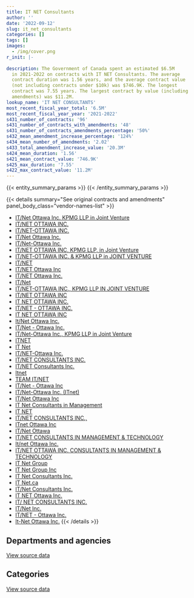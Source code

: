 ```yaml
---
title: IT NET Consultants
author: ''
date: '2022-09-12'
slug: it_net_consultants
categories: []
tags: []
images:
  - /img/cover.png
r_init: |-
  
description: The Government of Canada spent an estimated $6.5M
  in 2021-2022 on contracts with IT NET Consultants. The average
  contract duration was 1.56 years, and the average contract value
  (not including contracts under $10k) was $746.9K. The longest
  contract was 7.55 years. The largest contract by value (including
  amendments) was $11.2M.
lookup_name: 'IT NET CONSULTANTS'
most_recent_fiscal_year_total: '6.5M'
most_recent_fiscal_year_year: '2021-2022'
s431_number_of_contracts: '96'
s431_number_of_contracts_with_amendments: '48'
s431_number_of_contracts_amendments_percentage: '50%'
s432_mean_amendment_increase_percentage: '124%'
s434_mean_number_of_amendments: '2.02'
s433_total_amendment_increase_value: '20.3M'
s424_mean_duration: '1.56'
s421_mean_contract_value: '746.9K'
s425_max_duration: '7.55'
s422_max_contract_value: '11.2M'
---
```


<script src="/rmarkdown-libs/htmlwidgets/htmlwidgets.js"></script>
<link href="/rmarkdown-libs/datatables-css/datatables-crosstalk.css" rel="stylesheet" />
<script src="/rmarkdown-libs/datatables-binding/datatables.js"></script>
<script src="/rmarkdown-libs/jquery/jquery-3.6.0.min.js"></script>
<link href="/rmarkdown-libs/dt-core-bootstrap/css/dataTables.bootstrap.min.css" rel="stylesheet" />
<link href="/rmarkdown-libs/dt-core-bootstrap/css/dataTables.bootstrap.extra.css" rel="stylesheet" />
<script src="/rmarkdown-libs/dt-core-bootstrap/js/jquery.dataTables.min.js"></script>
<script src="/rmarkdown-libs/dt-core-bootstrap/js/dataTables.bootstrap.min.js"></script>
<link href="/rmarkdown-libs/crosstalk/css/crosstalk.min.css" rel="stylesheet" />
<script src="/rmarkdown-libs/crosstalk/js/crosstalk.min.js"></script>
<script src="/rmarkdown-libs/htmlwidgets/htmlwidgets.js"></script>
<link href="/rmarkdown-libs/datatables-css/datatables-crosstalk.css" rel="stylesheet" />
<script src="/rmarkdown-libs/datatables-binding/datatables.js"></script>
<script src="/rmarkdown-libs/jquery/jquery-3.6.0.min.js"></script>
<link href="/rmarkdown-libs/dt-core-bootstrap/css/dataTables.bootstrap.min.css" rel="stylesheet" />
<link href="/rmarkdown-libs/dt-core-bootstrap/css/dataTables.bootstrap.extra.css" rel="stylesheet" />
<script src="/rmarkdown-libs/dt-core-bootstrap/js/jquery.dataTables.min.js"></script>
<script src="/rmarkdown-libs/dt-core-bootstrap/js/dataTables.bootstrap.min.js"></script>
<link href="/rmarkdown-libs/crosstalk/css/crosstalk.min.css" rel="stylesheet" />
<script src="/rmarkdown-libs/crosstalk/js/crosstalk.min.js"></script>

{{< entity_summary_params >}}
{{< /entity_summary_params >}}

{{< details summary="See original contracts and amendments" panel_body_class="vendor-names-list" >}}
- [IT/Net Ottawa Inc. KPMG LLP in Joint Venture](https://search.open.canada.ca/en/ct/?sort=contract_value_f%20desc&page=1&search_text=%22IT%2fNet%20Ottawa%20Inc.%20KPMG%20LLP%20in%20Joint%20Venture%22)
- [IT/NET OTTAWA INC.](https://search.open.canada.ca/en/ct/?sort=contract_value_f%20desc&page=1&search_text=%22IT%2fNET%20OTTAWA%20INC.%22)
- [IT/NET-OTTAWA INC.](https://search.open.canada.ca/en/ct/?sort=contract_value_f%20desc&page=1&search_text=%22IT%2fNET-OTTAWA%20INC.%22)
- [IT/Net Ottawa Inc.](https://search.open.canada.ca/en/ct/?sort=contract_value_f%20desc&page=1&search_text=%22IT%2fNet%20Ottawa%20Inc.%22)
- [IT/Net-Ottawa Inc.](https://search.open.canada.ca/en/ct/?sort=contract_value_f%20desc&page=1&search_text=%22IT%2fNet-Ottawa%20Inc.%22)
- [IT/NET OTTAWA INC, KPMG LLP, in Joint Venture](https://search.open.canada.ca/en/ct/?sort=contract_value_f%20desc&page=1&search_text=%22IT%2fNET%20OTTAWA%20INC%2c%20KPMG%20LLP%2c%20in%20Joint%20Venture%22)
- [IT/NET-OTTAWA INC. & KPMG LLP in JOINT VENTURE](https://search.open.canada.ca/en/ct/?sort=contract_value_f%20desc&page=1&search_text=%22IT%2fNET-OTTAWA%20INC.%20%26%20KPMG%20LLP%20in%20JOINT%20VENTURE%22)
- [IT/NET](https://search.open.canada.ca/en/ct/?sort=contract_value_f%20desc&page=1&search_text=%22IT%2fNET%22)
- [IT/NET Ottawa Inc](https://search.open.canada.ca/en/ct/?sort=contract_value_f%20desc&page=1&search_text=%22IT%2fNET%20Ottawa%20Inc%22)
- [IT/NET Ottawa Inc.](https://search.open.canada.ca/en/ct/?sort=contract_value_f%20desc&page=1&search_text=%22IT%2fNET%20Ottawa%20Inc.%22)
- [IT/Net](https://search.open.canada.ca/en/ct/?sort=contract_value_f%20desc&page=1&search_text=%22IT%2fNet%22)
- [IT/NET-OTTAWA INC., KPMG LLP IN JOINT VENTURE](https://search.open.canada.ca/en/ct/?sort=contract_value_f%20desc&page=1&search_text=%22IT%2fNET-OTTAWA%20INC.%2c%20KPMG%20LLP%20IN%20JOINT%20VENTURE%22)
- [IT/NET OTTAWA INC](https://search.open.canada.ca/en/ct/?sort=contract_value_f%20desc&page=1&search_text=%22IT%2fNET%20OTTAWA%20INC%22)
- [IT NET OTTAWA INC.](https://search.open.canada.ca/en/ct/?sort=contract_value_f%20desc&page=1&search_text=%22IT%20NET%20OTTAWA%20INC.%22)
- [IT/NET - OTTAWA INC.](https://search.open.canada.ca/en/ct/?sort=contract_value_f%20desc&page=1&search_text=%22IT%2fNET%20-%20OTTAWA%20INC.%22)
- [IT NET OTTAWA INC](https://search.open.canada.ca/en/ct/?sort=contract_value_f%20desc&page=1&search_text=%22IT%20NET%20OTTAWA%20INC%22)
- [It/Net Ottawa Inc.](https://search.open.canada.ca/en/ct/?sort=contract_value_f%20desc&page=1&search_text=%22It%2fNet%20Ottawa%20Inc.%22)
- [IT/Net - Ottawa Inc.](https://search.open.canada.ca/en/ct/?sort=contract_value_f%20desc&page=1&search_text=%22IT%2fNet%20-%20Ottawa%20Inc.%22)
- [IT/Net-Ottawa Inc., KPMG LLP in Joint Venture](https://search.open.canada.ca/en/ct/?sort=contract_value_f%20desc&page=1&search_text=%22IT%2fNet-Ottawa%20Inc.%2c%20KPMG%20LLP%20in%20Joint%20Venture%22)
- [ITNET](https://search.open.canada.ca/en/ct/?sort=contract_value_f%20desc&page=1&search_text=%22ITNET%22)
- [IT Net](https://search.open.canada.ca/en/ct/?sort=contract_value_f%20desc&page=1&search_text=%22IT%20Net%22)
- [IT/NET-Ottawa Inc.](https://search.open.canada.ca/en/ct/?sort=contract_value_f%20desc&page=1&search_text=%22IT%2fNET-Ottawa%20Inc.%22)
- [IT/NET CONSULTANTS INC.](https://search.open.canada.ca/en/ct/?sort=contract_value_f%20desc&page=1&search_text=%22IT%2fNET%20CONSULTANTS%20INC.%22)
- [IT/NET Consultants Inc.](https://search.open.canada.ca/en/ct/?sort=contract_value_f%20desc&page=1&search_text=%22IT%2fNET%20Consultants%20Inc.%22)
- [Itnet](https://search.open.canada.ca/en/ct/?sort=contract_value_f%20desc&page=1&search_text=%22Itnet%22)
- [TEAM IT/NET](https://search.open.canada.ca/en/ct/?sort=contract_value_f%20desc&page=1&search_text=%22TEAM%20IT%2fNET%22)
- [IT/Net - Ottawa Inc](https://search.open.canada.ca/en/ct/?sort=contract_value_f%20desc&page=1&search_text=%22IT%2fNet%20-%20Ottawa%20Inc%22)
- [IT/Net-Ottawa Inc. (ITnet)](https://search.open.canada.ca/en/ct/?sort=contract_value_f%20desc&page=1&search_text=%22IT%2fNet-Ottawa%20Inc.%20%28ITnet%29%22)
- [IT/Net Ottawa Inc](https://search.open.canada.ca/en/ct/?sort=contract_value_f%20desc&page=1&search_text=%22IT%2fNet%20Ottawa%20Inc%22)
- [IT Net Consultants in Management](https://search.open.canada.ca/en/ct/?sort=contract_value_f%20desc&page=1&search_text=%22IT%20Net%20Consultants%20in%20Management%22)
- [IT NET](https://search.open.canada.ca/en/ct/?sort=contract_value_f%20desc&page=1&search_text=%22IT%20NET%22)
- [IT/NET CONSULTANTS INC.,](https://search.open.canada.ca/en/ct/?sort=contract_value_f%20desc&page=1&search_text=%22IT%2fNET%20CONSULTANTS%20INC.%2c%22)
- [ITnet Ottawa Inc](https://search.open.canada.ca/en/ct/?sort=contract_value_f%20desc&page=1&search_text=%22ITnet%20Ottawa%20Inc%22)
- [IT/Net Ottawa](https://search.open.canada.ca/en/ct/?sort=contract_value_f%20desc&page=1&search_text=%22IT%2fNet%20Ottawa%22)
- [IT/NET CONSULTANTS IN MANAGEMENT & TECHNOLOGY](https://search.open.canada.ca/en/ct/?sort=contract_value_f%20desc&page=1&search_text=%22IT%2fNET%20CONSULTANTS%20IN%20MANAGEMENT%20%26%20TECHNOLOGY%22)
- [It/net Ottawa Inc.](https://search.open.canada.ca/en/ct/?sort=contract_value_f%20desc&page=1&search_text=%22It%2fnet%20Ottawa%20Inc.%22)
- [IT/NET OTTAWA INC. CONSULTANTS IN MANAGEMENT & TECHNOLOGY](https://search.open.canada.ca/en/ct/?sort=contract_value_f%20desc&page=1&search_text=%22IT%2fNET%20OTTAWA%20INC.%20CONSULTANTS%20IN%20MANAGEMENT%20%26%20TECHNOLOGY%22)
- [IT Net Group](https://search.open.canada.ca/en/ct/?sort=contract_value_f%20desc&page=1&search_text=%22IT%20Net%20Group%22)
- [IT Net Group Inc](https://search.open.canada.ca/en/ct/?sort=contract_value_f%20desc&page=1&search_text=%22IT%20Net%20Group%20Inc%22)
- [IT Net Consultants Inc.](https://search.open.canada.ca/en/ct/?sort=contract_value_f%20desc&page=1&search_text=%22IT%20Net%20Consultants%20Inc.%22)
- [IT Net.ca](https://search.open.canada.ca/en/ct/?sort=contract_value_f%20desc&page=1&search_text=%22IT%20Net.ca%22)
- [IT/Net Consultants Inc.](https://search.open.canada.ca/en/ct/?sort=contract_value_f%20desc&page=1&search_text=%22IT%2fNet%20Consultants%20Inc.%22)
- [IT NET Ottawa Inc.](https://search.open.canada.ca/en/ct/?sort=contract_value_f%20desc&page=1&search_text=%22IT%20NET%20Ottawa%20Inc.%22)
- [IT/ NET CONSULTANTS INC.](https://search.open.canada.ca/en/ct/?sort=contract_value_f%20desc&page=1&search_text=%22IT%2f%20NET%20CONSULTANTS%20INC.%22)
- [IT/Net Inc.](https://search.open.canada.ca/en/ct/?sort=contract_value_f%20desc&page=1&search_text=%22IT%2fNet%20Inc.%22)
- [IT/NET - Ottawa Inc.](https://search.open.canada.ca/en/ct/?sort=contract_value_f%20desc&page=1&search_text=%22IT%2fNET%20-%20Ottawa%20Inc.%22)
- [It-Net Ottawa Inc.](https://search.open.canada.ca/en/ct/?sort=contract_value_f%20desc&page=1&search_text=%22It-Net%20Ottawa%20Inc.%22)
{{< /details >}}

## Departments and agencies

<div id="htmlwidget-1" style="width:100%;height:auto;" class="datatables html-widget"></div>
<script type="application/json" data-for="htmlwidget-1">{"x":{"style":"bootstrap","filter":"none","vertical":false,"data":[["<a href=\"/departments/aafc-aac/\">Agriculture and Agri-Food Canada<\/a>","<a href=\"/departments/aandc-aadnc/\">Crown-Indigenous Relations and Northern Affairs Canada<\/a>","<a href=\"/departments/cbsa-asfc/\">Canada Border Services Agency<\/a>","<a href=\"/departments/cra-arc/\">Canada Revenue Agency<\/a>","<a href=\"/departments/csa-asc/\">Canadian Space Agency<\/a>","<a href=\"/departments/csc-scc/\">Correctional Service of Canada<\/a>","<a href=\"/departments/cta-otc/\">Canadian Transportation Agency<\/a>","<a href=\"/departments/dfatd-maecd/\">Global Affairs Canada<\/a>","<a href=\"/departments/dfo-mpo/\">Fisheries and Oceans Canada<\/a>","<a href=\"/departments/dnd-mdn/\">National Defence<\/a>","<a href=\"/departments/ec/\">Environment and Climate Change Canada<\/a>","<a href=\"/departments/elections/\">Elections Canada<\/a>","<a href=\"/departments/esdc-edsc/\">Employment and Social Development Canada<\/a>","<a href=\"/departments/hc-sc/\">Health Canada<\/a>","<a href=\"/departments/ic/\">Innovation, Science and Economic Development Canada<\/a>","<a href=\"/departments/lac-bac/\">Library and Archives Canada<\/a>","<a href=\"/departments/oag-bvg/\">Office of the Auditor General of Canada<\/a>","<a href=\"/departments/pwgsc-tpsgc/\">Public Services and Procurement Canada<\/a>","<a href=\"/departments/ssc-spc/\">Shared Services Canada<\/a>"],[670134.45,371723.01,267991.9,347264.21,45245.3,null,68515.39,884554.5,14845.94,4940019.91,90068.56,901470.87,685577.45,1253762.03,398194.51,483780.59,null,933832.39,null],[671970.43,158847.94,268726.13,1040.05,null,14582.24,290299.83,833628.95,147476.3,5163328.67,90315.32,345779.28,362527.06,1257197,171214.94,339092.78,null,1730399.16,null],[670134.45,null,179150.75,10259.95,null,25246.87,250234.83,625278.63,321022.83,3691741.03,37982.3,null,null,1253762.03,null,347334.02,null,1662911.57,null],[670134.45,null,null,null,null,null,null,568033.21,null,205593.16,102692.9,null,815969.67,1253762.03,95801.4,379660.72,231531.89,1688358.2,486899.21]],"container":"<table class=\"table table-striped table-hover row-border order-column display\">\n  <thead>\n    <tr>\n      <th>Department<\/th>\n      <th>2018-2019<\/th>\n      <th>2019-2020<\/th>\n      <th>2020-2021<\/th>\n      <th>2021-2022<\/th>\n    <\/tr>\n  <\/thead>\n<\/table>","options":{"order":[[4,"desc"]],"pageLength":10,"autoWidth":true,"columnDefs":[{"targets":1,"render":"function(data, type, row, meta) {\n    return type !== 'display' ? data : DTWidget.formatCurrency(data, \"$\", 2, 3, \",\", \".\", true, null);\n  }"},{"targets":2,"render":"function(data, type, row, meta) {\n    return type !== 'display' ? data : DTWidget.formatCurrency(data, \"$\", 2, 3, \",\", \".\", true, null);\n  }"},{"targets":3,"render":"function(data, type, row, meta) {\n    return type !== 'display' ? data : DTWidget.formatCurrency(data, \"$\", 2, 3, \",\", \".\", true, null);\n  }"},{"targets":4,"render":"function(data, type, row, meta) {\n    return type !== 'display' ? data : DTWidget.formatCurrency(data, \"$\", 2, 3, \",\", \".\", true, null);\n  }"},{"width":"16%","targets":[1,2,3,4]},{"className":"dt-right","targets":[1,2,3,4]}],"orderClasses":false}},"evals":["options.columnDefs.0.render","options.columnDefs.1.render","options.columnDefs.2.render","options.columnDefs.3.render"],"jsHooks":[]}</script>
<p class="text-right">
<a href="https://github.com/GoC-Spending/contracts-data/tree/main/data/out/vendors/it_net_consultants/summary_by_fiscal_year_by_department.csv" class="source-data-link btn btn-link">View source data</a>
</p>

## Categories

<div id="htmlwidget-2" style="width:100%;height:auto;" class="datatables html-widget"></div>
<script type="application/json" data-for="htmlwidget-2">{"x":{"style":"bootstrap","filter":"none","vertical":false,"data":[["<a href=\"/categories/defence/\">Defence<\/a>","<a href=\"/categories/professional_services/\">Professional services<\/a>","<a href=\"/categories/information_technology/\">Information technology<\/a>","<a href=\"/categories/human_capital/\">Human capital<\/a>"],[4931995.1,448031.35,6976954.55,null],[5163328.67,282325.68,6400771.75,null],[3644296.46,367062.37,5063700.44,null],[null,692492.38,5767044.22,38900.25]],"container":"<table class=\"table table-striped table-hover row-border order-column display\">\n  <thead>\n    <tr>\n      <th>Category<\/th>\n      <th>2018-2019<\/th>\n      <th>2019-2020<\/th>\n      <th>2020-2021<\/th>\n      <th>2021-2022<\/th>\n    <\/tr>\n  <\/thead>\n<\/table>","options":{"order":[[4,"desc"]],"dom":"t","pageLength":30,"autoWidth":true,"columnDefs":[{"targets":1,"render":"function(data, type, row, meta) {\n    return type !== 'display' ? data : DTWidget.formatCurrency(data, \"$\", 2, 3, \",\", \".\", true, null);\n  }"},{"targets":2,"render":"function(data, type, row, meta) {\n    return type !== 'display' ? data : DTWidget.formatCurrency(data, \"$\", 2, 3, \",\", \".\", true, null);\n  }"},{"targets":3,"render":"function(data, type, row, meta) {\n    return type !== 'display' ? data : DTWidget.formatCurrency(data, \"$\", 2, 3, \",\", \".\", true, null);\n  }"},{"targets":4,"render":"function(data, type, row, meta) {\n    return type !== 'display' ? data : DTWidget.formatCurrency(data, \"$\", 2, 3, \",\", \".\", true, null);\n  }"},{"width":"16%","targets":[1,2,3,4]},{"className":"dt-right","targets":[1,2,3,4]}],"orderClasses":false,"lengthMenu":[10,25,30,50,100]}},"evals":["options.columnDefs.0.render","options.columnDefs.1.render","options.columnDefs.2.render","options.columnDefs.3.render"],"jsHooks":[]}</script>
<p class="text-right">
<a href="https://github.com/GoC-Spending/contracts-data/tree/main/data/out/vendors/it_net_consultants/summary_by_fiscal_year_by_category.csv" class="source-data-link btn btn-link">View source data</a>
</p>
